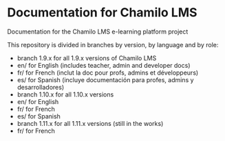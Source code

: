 Documentation for Chamilo LMS
=============================

Documentation for the Chamilo LMS e-learning platform project

This repository is divided in branches by version, by language and by role:
* branch 1.9.x for all 1.9.x versions of Chamilo LMS
 * en/ for English (includes teacher, admin and developer docs)
 * fr/ for French (inclut la doc pour profs, admins et développeurs)
 * es/ for Spanish (incluye documentación para profes, admins y desarrolladores)
* branch 1.10.x for all 1.10.x versions
 * en/ for English
 * fr/ for French
 * es/ for Spanish
* branch 1.11.x for all 1.11.x versions (still in the works)
 * fr/ for French
